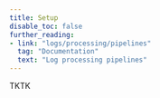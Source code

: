 ```yaml
---
title: Setup
disable_toc: false
further_reading:
- link: "logs/processing/pipelines"
  tag: "Documentation"
  text: "Log processing pipelines"
---
```


TKTK